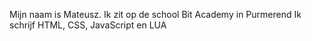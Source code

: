 Mijn naam is Mateusz. Ik zit op de school Bit Academy in Purmerend
Ik schrijf HTML, CSS, JavaScript en LUA

